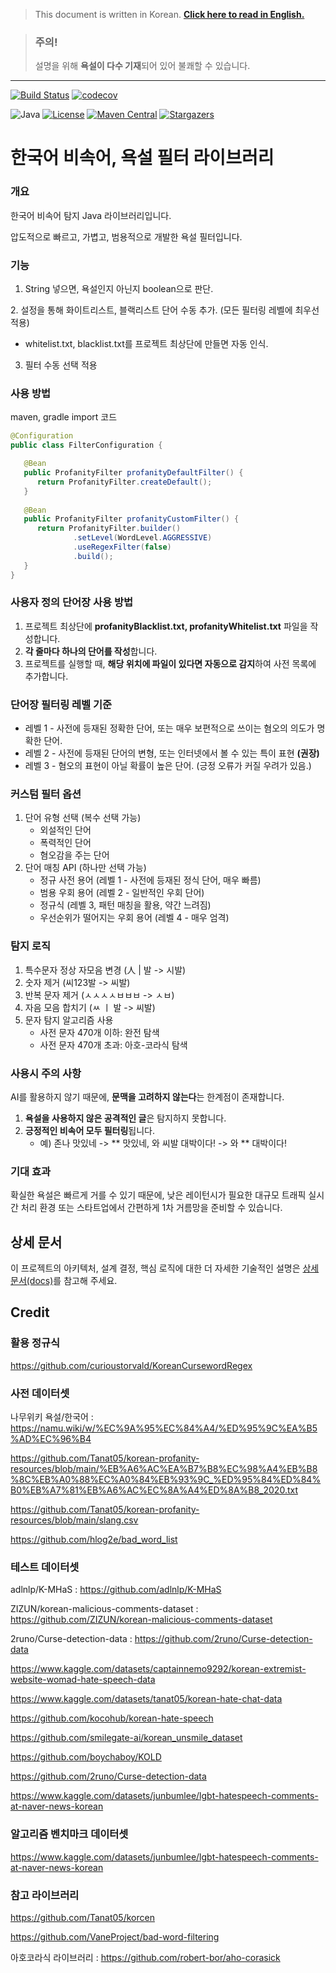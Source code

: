> This document is written in Korean. [**Click here to read in English.**](./README.en.md)


> ### 주의!
> 설명을 위해 **욕설이 다수 기재**되어 있어 불쾌할 수 있습니다.

---

[![Build Status](https://github.com/lisuugi/korean-profanity-filter/actions/workflows/build.yaml/badge.svg)](https://github.com/lisuugi/korean-profanity-filter/actions)
[![codecov](https://codecov.io/gh/lisuugi/korean-profanity-filter/graph/badge.svg?token=h1E8Oi3Uin)](https://codecov.io/gh/lisuugi/korean-profanity-filter)

![Java](https://img.shields.io/badge/Java-8-red?logo=openjdk)
[![License](https://img.shields.io/badge/License-Apache_2.0-blue.svg)](https://opensource.org/licenses/Apache-2.0)
[![Maven Central](https://img.shields.io/maven-central/v/io.github.lisuugi/korean-profanity-filter)](https://search.maven.org/artifact/io.github.lisuugi/korean-profanity-filter)
[![Stargazers](https://img.shields.io/github/stars/lisuugi/korean-profanity-filter?style=social)](https://github.com/lisuugi/korean-profanity-filter/stargazers)


# 한국어 비속어, 욕설 필터 라이브러리

### 개요
한국어 비속어 탐지 Java 라이브러리입니다.

압도적으로 빠르고, 가볍고, 범용적으로 개발한 욕설 필터입니다.


### 기능
1. String 넣으면, 욕설인지 아닌지 boolean으로 판단.

[//]: # (2. String 넣으면, 욕설 부분만 별표&#40;*&#41;로 대체.)

[//]: # (    - 욕설 단어가 2글자 이상인 경우, 마스킹 정책 3가지 제공.)

[//]: # (      1. 첫 글자만 마스킹 안함)

[//]: # (         - 예&#41; 씨발새끼 좆같네. -> 씨*** *같네.)

[//]: # (      2. 마지막 글자만 마스킹 안함)

[//]: # (         - 예&#41; 씨발새끼 좆같네. -> ***끼 *같네.)

[//]: # (      3. 모든 글자 마스킹)

[//]: # (         - 예&#41; 씨발새끼 좆같네. -> **** *같네.)

[//]: # (    - 욕설 마스킹 유형 커스텀 가능)

[//]: # (      - 예&#41; 이 씨발새끼야. -> 이 \[검열\]야.)
2. 설정을 통해 화이트리스트, 블랙리스트 단어 수동 추가. (모든 필터링 레벨에 최우선 적용)
   - whitelist.txt, blacklist.txt를 프로젝트 최상단에 만들면 자동 인식.
3. 필터 수동 선택 적용

### 사용 방법
maven, gradle import 코드

~~~Java
@Configuration
public class FilterConfiguration {

   @Bean
   public ProfanityFilter profanityDefaultFilter() {
      return ProfanityFilter.createDefault();
   }
   
   @Bean
   public ProfanityFilter profanityCustomFilter() {
      return ProfanityFilter.builder()
              .setLevel(WordLevel.AGGRESSIVE)
              .useRegexFilter(false)
              .build();
   }
}
~~~

### 사용자 정의 단어장 사용 방법
1. 프로젝트 최상단에 **profanityBlacklist.txt, profanityWhitelist.txt** 파일을 작성합니다.
2. **각 줄마다 하나의 단어를 작성**합니다.
3. 프로젝트를 실행할 때, **해당 위치에 파일이 있다면 자동으로 감지**하여 사전 목록에 추가합니다.

### 단어장 필터링 레벨 기준
- 레벨 1 - 사전에 등재된 정확한 단어, 또는 매우 보편적으로 쓰이는 혐오의 의도가 명확한 단어.
- 레벨 2 - 사전에 등재된 단어의 변형, 또는 인터넷에서 볼 수 있는 특이 표현 **(권장)**
- 레벨 3 - 혐오의 표현이 아닐 확률이 높은 단어. (긍정 오류가 커질 우려가 있음.)

### 커스텀 필터 옵션
1. 단어 유형 선택 (복수 선택 가능)
   - 외설적인 단어
   - 폭력적인 단어
   - 혐오감을 주는 단어
2. 단어 매칭 API (하나만 선택 가능)
   - 정규 사전 용어 (레벨 1 - 사전에 등재된 정식 단어, 매우 빠름)
   - 범용 우회 용어 (레벨 2 - 일반적인 우회 단어)
   - 정규식 (레벨 3, 패턴 매칭을 활용, 약간 느려짐)
   - 우선순위가 떨어지는 우회 용어 (레벨 4 - 매우 엄격)

### 탐지 로직
1. 특수문자 정상 자모음 변경 (人 | 발 -> 시발)
2. 숫자 제거 (씨123발 -> 씨발)
3. 반복 문자 제거 (ㅅㅅㅅㅅㅂㅂㅂ -> ㅅㅂ)
4. 자음 모음 합치기 (ㅆ ㅣ 발 -> 씨발)
5. 문자 탐지 알고리즘 사용
   - 사전 문자 470개 이하: 완전 탐색
   - 사전 문자 470개 초과: 아호-코라식 탐색

### 사용시 주의 사항
AI를 활용하지 않기 때문에, **문맥을 고려하지 않는다**는 한계점이 존재합니다.
1. **욕설을 사용하지 않은 공격적인 글**은 탐지하지 못합니다.
2. **긍정적인 비속어 모두 필터링**됩니다.
   - 예) 존나 맛있네 -> ** 맛있네, 와 씨발 대박이다! -> 와 ** 대박이다!



[//]: # (### 성능 측정)

[//]: # (원본 데이터셋은 문맥적 공격성까지 포함하고 있으나, 본 라이브러리는 명백한 키워드 기반 탐지를 목표로 하므로, 사전에 정의된 욕설 단어가 포함된 문장만 '욕설'로 재라벨링하여 평가를 진행했습니다.)

[//]: # (모든 데이터셋들을 통합하고, 전부 검수하여 명백한 비속어 사용 문장만 다시 라벨링하여 데이터를 제작하였습니다.)

[//]: # (재현율)

[//]: # (정밀도)

[//]: # (F1 Score)

[//]: # ()
[//]: # (속도 벤치마크)

[//]: # ()
[//]: # ()
[//]: # (각 단계별 측정)

[//]: # ()
[//]: # (아호코라식과 일반 대조 비교 성능 측정)

[//]: # ()
[//]: # (타 라이브러리와 비교 측정)


### 기대 효과
확실한 욕설은 빠르게 거를 수 있기 때문에, 낮은 레이턴시가 필요한 대규모 트래픽 실시간 처리 환경 또는 스타트업에서 간편하게 1차 거름망을 준비할 수 있습니다.


## 상세 문서

이 프로젝트의 아키텍처, 설계 결정, 핵심 로직에 대한 더 자세한 기술적인 설명은 [상세 문서(docs)](./docs/01_architecture.md)를 참고해 주세요.


## Credit

### 활용 정규식

https://github.com/curioustorvald/KoreanCursewordRegex


### 사전 데이터셋

나무위키 욕설/한국어 : https://namu.wiki/w/%EC%9A%95%EC%84%A4/%ED%95%9C%EA%B5%AD%EC%96%B4

https://github.com/Tanat05/korean-profanity-resources/blob/main/%EB%A6%AC%EA%B7%B8%EC%98%A4%EB%B8%8C%EB%A0%88%EC%A0%84%EB%93%9C_%ED%95%84%ED%84%B0%EB%A7%81%EB%A6%AC%EC%8A%A4%ED%8A%B8_2020.txt

https://github.com/Tanat05/korean-profanity-resources/blob/main/slang.csv

https://github.com/hlog2e/bad_word_list


### 테스트 데이터셋
adlnlp/K-MHaS : https://github.com/adlnlp/K-MHaS

ZIZUN/korean-malicious-comments-dataset : https://github.com/ZIZUN/korean-malicious-comments-dataset

2runo/Curse-detection-data : https://github.com/2runo/Curse-detection-data

https://www.kaggle.com/datasets/captainnemo9292/korean-extremist-website-womad-hate-speech-data

https://www.kaggle.com/datasets/tanat05/korean-hate-chat-data

https://github.com/kocohub/korean-hate-speech

https://github.com/smilegate-ai/korean_unsmile_dataset

https://github.com/boychaboy/KOLD

https://github.com/2runo/Curse-detection-data

https://www.kaggle.com/datasets/junbumlee/lgbt-hatespeech-comments-at-naver-news-korean


### 알고리즘 벤치마크 데이터셋

https://www.kaggle.com/datasets/junbumlee/lgbt-hatespeech-comments-at-naver-news-korean


### 참고 라이브러리
https://github.com/Tanat05/korcen

https://github.com/VaneProject/bad-word-filtering



아호코라식 라이브러리 : https://github.com/robert-bor/aho-corasick
